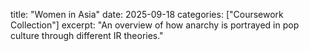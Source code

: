 title: "Women in Asia"
date: 2025-09-18
categories: ["Coursework Collection"]
excerpt: "An overview of how anarchy is portrayed in pop culture through different IR theories."
